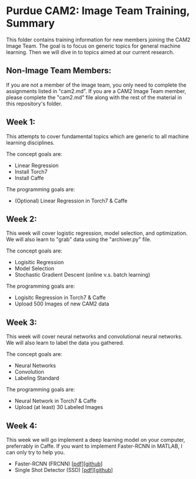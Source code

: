 # Purdue CAM2: Image Team Training, Summary

This folder contains training information for new members joining the CAM2 Image Team. The goal is to focus on generic topics for general machine learning. Then we will dive in to topics aimed at our current research.

## Non-Image Team Members:

If you are not a member of the image team, you only need to complete the assignments listed in "cam2.md". If you are a CAM2 Image Team member, please complete the "cam2.md" file along with the rest of the material in this repository's folder.

## Week 1:

This attempts to cover fundamental topics which are generic to all machine learning disciplines.

The concept goals are:

- Linear Regression
- Install Torch7
- Install Caffe

The programming goals are:

- (Optional) Linear Regression in Torch7 & Caffe

## Week 2:

This week will cover logistic regression, model selection, and optimization. We will also learn to "grab" data using the "archiver.py" file.

The concept goals are:

- Logisitic Regression
- Model Selection
- Stochastic Gradient Descent (online v.s. batch learning)

The programming goals are:

- Logisitc Regression in Torch7 & Caffe
- Upload 500 Images of new CAM2 data

## Week 3:

This week will cover neural networks and convolutional neural networks. We will also learn to label the data you gathered.

The concept goals are:

- Neural Networks
- Convolution
- Labeling Standard

The programming goals are:

- Neural Network in Torch7 & Caffe
- Upload (at least) 30 Labeled Images

## Week 4:

This week we will go implement a deep learning model on your computer, preferrably in Caffe. If you want to implement Faster-RCNN in MATLAB, I can only try to help you.

- Faster-RCNN (FRCNN) \[[pdf](https://arxiv.org/abs/1506.01497)\]\[[github](https://github.com/rbgirshick/py-faster-rcnn)\]
- Single Shot Detector (SSD) \[[pdf](https://arxiv.org/abs/1512.02325)\]\[[github](https://github.com/weiliu89/caffe/tree/ssd)\]

